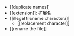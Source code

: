 - [[duplicate names]]
- [[extension]]: 扩展名
- [[illegal filename characters]]
    - [[replacement character]]
- [[rename the file]]
